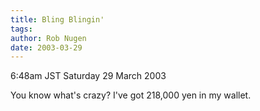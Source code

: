 ```yaml
---
title: Bling Blingin'
tags: 
author: Rob Nugen
date: 2003-03-29
---
```


<p class=date>6:48am JST Saturday 29 March 2003</p>

<p>You know what's crazy?  I've got 218,000 yen in my wallet.</p>
